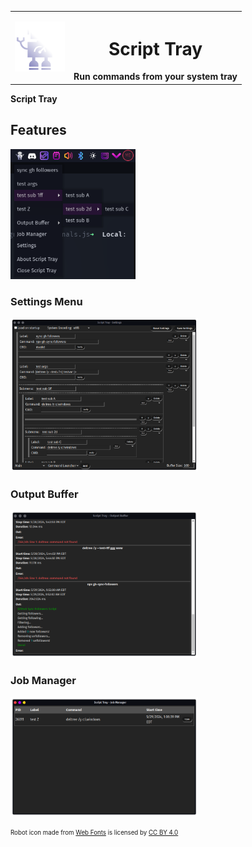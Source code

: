 <table align="center">
<tr>
  <td>
    <img src="./public/icon-512x512.png" width="80"/>
  </td>
  <th>
    <h1>Script Tray</h1>
    Run commands from your system tray
  </th>
</tr>
</table>

__Script Tray__ 

## Features

<img src ="./.github/image/screenshot-traymenu.png" alt="Run commands directly from your system tray" width="200"/>

### Settings Menu

<img src ="./.github/image/screenshot-settings.png" alt="Customizable via in-app settings" width="300"/>

### Output Buffer

<img src ="./.github/image/screenshot-buffer.png" alt="View previously ran commands via an output buffer" width="300"/>

### Job Manager

<img src ="./.github/image/screenshot-jobmgr.png" alt="View and manage currently running scripts via the job manager" width="300"/>

<sub><sup>
Robot icon made from <a href="http://www.onlinewebfonts.com">Web Fonts</a>
is licensed by <a href="https://creativecommons.org/licenses/by/4.0/">CC BY 4.0</a>
</sup></sub>
